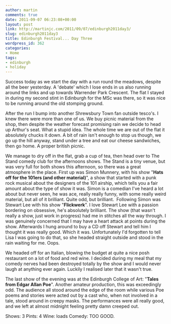 ```yaml
---
author: martin
comments: true
date: 2011-09-07 06:23:08+00:00
layout: post
link: http://martinjc.com/2011/09/07/edinburgh2011day3/
slug: edinburgh2011day3
title: Edinburgh Festival... Day Three
wordpress_id: 362
categories:
- Home
tags:
- edinburgh
- holiday
---
```


Success today as we start the day with a run round the meadows, despite all the beer yesterday. A 'debate' which I lose ends in us also running around the links and up towards Warrender Park Crescent. The flat I stayed in during my second stint in Edinburgh for the MSc was there, so it was nice to be running around the old stomping ground.

After the run I bump into another Shrewsbury Town fan outside tesco's. I knew there were more than one of us. We buy picnic material from the shop, then despite the weather forecast promising rain we decide to head up Arthur's seat. What a stupid idea. The whole time we are out of the flat it absolutely chucks it down. A bit of rain isn't enough to stop us though, we go up the hill anyway, stand under a tree and eat our cheese sandwiches, then go home. A proper british picnic.

We manage to dry off in the flat, grab a cup of tea, then head over to The Stand comedy club for the afternoons shows. The Stand is a tiny venue, but was very full for both shows this afternoon, so there was a great atmosphere in the place. First up was Simon Munnery, with his show "**Hats off for the 101ers (and other material)**", a show that started with a punk rock musical about the designers of the 101 airship, which tells you a fair amount about the type of show it was. Simon is a comedian I've heard a lot about but never seen, he was ace, really really funny, with some really weird material, but all of it brilliant. Quite odd, but brilliant.  Following Simon was Stewart Lee with his show "**Flickwerk**". I love Stewart Lee with a passion bordering on obsessive, he's absolutely brilliant. The show (that wasn't really a show, just work in progress) had me in stitches all the way through. I was genuinely concerned that I may have a heart attack at points during the show. Afterwards I hung around to buy a CD off Stewart and tell him I thought it was really good. Which it was. Unfortunately I'd forgotten to tell Lisa I was going to do that, so she headed straight outside and stood in the rain waiting for me. Oops.

We headed off for an Italian, blowing the budget at quite a nice posh restaurant on a lot of food and red wine. I decided during my meal that my comedy nerves had been destroyed totally by the show and I would never laugh at anything ever again. Luckily I realised later that it wasn't true.

The last show of the evening was at the Edinburgh College of Art: "**Tales from Edgar Allan Poe**". Another amateur production, this was exceedingly odd. The audience all stood around the edge of the room while various Poe poems and stories were acted out by a cast who, when not involved in a tale, stood around in creepy masks. The performances were all really good, and we left at almost midnight feeling pretty damn creeped out.

Shows: 3
Pints: 4
Wine: loads
Comedy: TOO GOOD.
